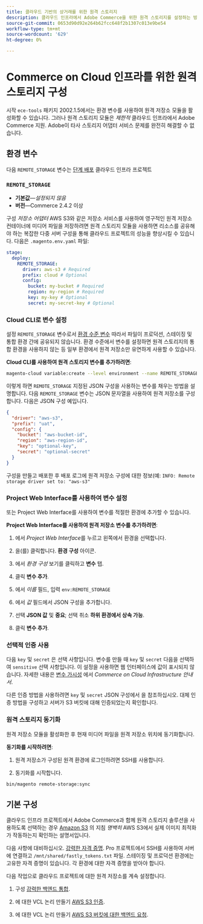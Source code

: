 ```yaml
---
title: 클라우드 기반의 상거래를 위한 원격 스토리지
description: 클라우드 인프라에서 Adobe Commerce을 위한 원격 스토리지를 설정하는 방법에 대한 지침을 참조하십시오.
source-git-commit: 0653d90d92e264b62fcc648f2b1307c013e9be54
workflow-type: tm+mt
source-wordcount: '629'
ht-degree: 0%

---
```



# Commerce on Cloud 인프라를 위한 원격 스토리지 구성

시작 `ece-tools` 패키지 2002.1.5에서는 환경 변수를 사용하여 원격 저장소 모듈을 활성화할 수 있습니다. 그러나 원격 스토리지 모듈은 _제한적_ 클라우드 인프라에서 Adobe Commerce 지원. Adobe이 타사 스토리지 어댑터 서비스 문제를 완전히 해결할 수 없습니다.

## 환경 변수

다음 `REMOTE_STORAGE` 변수는 [단계 배포](https://experienceleague.adobe.com/docs/commerce-cloud-service/user-guide/develop/deploy/process.html) 클라우드 인프라 프로젝트

### `REMOTE_STORAGE`

- **기본값**—_설정되지 않음_
- **버전**—Commerce 2.4.2 이상

구성 _저장소 어댑터_ AWS S3와 같은 저장소 서비스를 사용하여 영구적인 원격 저장소 컨테이너에 미디어 파일을 저장하려면 원격 스토리지 모듈을 사용하면 리소스를 공유해야 하는 복잡한 다중 서버 구성을 통해 클라우드 프로젝트의 성능을 향상시킬 수 있습니다. 다음은 `.magento.env.yaml` 파일:

```yaml
stage:
  deploy:
    REMOTE_STORAGE:
      driver: aws-s3 # Required
      prefix: cloud # Optional
      config:
        bucket: my-bucket # Required
        region: my-region # Required
        key: my-key # Optional
        secret: my-secret-key # Optional
```

### Cloud CLI로 변수 설정

설정 `REMOTE_STORAGE` 변수로서 [환경 수준 변수](https://experienceleague.adobe.com/docs/commerce-cloud-service/user-guide/configure/env/variable-levels.html) 따라서 파일이 프로덕션, 스테이징 및 통합 환경 간에 공유되지 않습니다. 환경 수준에서 변수를 설정하면 원격 스토리지의 통합 환경을 사용하지 않는 등 일부 환경에서 원격 저장소만 유연하게 사용할 수 있습니다.

**Cloud CLI를 사용하여 원격 스토리지 변수를 추가하려면**:

```bash
magento-cloud variable:create --level environment --name REMOTE_STORAGE --json true --inheritable false --value '{"driver":"aws-s3","prefix":"uat","config":{"bucket":"aws-bucket-id","region":"eu-west-1","key":"optional-key","secret":"optional-secret"}}'
```

이렇게 하면 `REMOTE_STORAGE` 지정된 JSON 구성을 사용하는 변수를 채우는 방법을 설명합니다. 다음 `REMOTE_STORAGE` 변수는 JSON 문자열을 사용하여 원격 저장소를 구성합니다. 다음은 JSON 구성 예입니다.

```json
{
  "driver": "aws-s3",
  "prefix": "uat",
  "config": {
    "bucket": "aws-bucket-id",
    "region": "aws-region-id",
    "key": "optional-key",
    "secret": "optional-secret"
  }
}
```

구성을 만들고 배포한 후 배포 로그에 원격 저장소 구성에 대한 정보(예: `INFO: Remote storage driver set to: "aws-s3"`

### Project Web Interface를 사용하여 변수 설정

또는 Project Web Interface를 사용하여 변수를 적절한 환경에 추가할 수 있습니다.

**Project Web Interface를 사용하여 원격 저장소 변수를 추가하려면**:

1. 에서 _Project Web Interface_&#x200B;를 누르고 왼쪽에서 환경을 선택합니다.

1. 을(를) 클릭합니다. **환경 구성** 아이콘.

1. 에서 _환경 구성_ 보기를 클릭하고 **변수** 탭.

1. 클릭 **변수 추가**.

1. 에서 _이름_ 필드, 입력 `env:REMOTE_STORAGE`

1. 에서 _값_ 필드에서 JSON 구성을 추가합니다.

1. 선택 **JSON 값** 및 **중요**; 선택 취소 **하위 환경에서 상속 가능**.

1. 클릭 **변수 추가**.

### 선택적 인증 사용

다음 `key` 및 `secret` 은 선택 사항입니다. 변수를 만들 때 `key` 및 `secret` 다음을 선택하여 `sensitive` 선택 사항입니다. 이 설정을 사용하면 웹 인터페이스에 값이 표시되지 않습니다. 자세한 내용은 [변수 가시성](https://experienceleague.adobe.com/docs/commerce-cloud-service/user-guide/configure/env/variable-levels.html#visibility) 에서 _Commerce on Cloud Infrastructure 안내서_.

다른 인증 방법을 사용하려면 `key` 및 `secret` JSON 구성에서 을 참조하십시오. 대체 인증 방법을 구성하고 서버가 S3 버킷에 대해 인증되었는지 확인합니다.

### 원격 스토리지 동기화

원격 저장소 모듈을 활성화한 후 현재 미디어 파일을 원격 저장소 위치에 동기화합니다.

**동기화를 시작하려면**:

1. 원격 저장소가 구성된 원격 환경에 로그인하려면 SSH를 사용합니다.

1. 동기화를 시작합니다.

```bash
bin/magento remote-storage:sync 
```

## 기본 구성

클라우드 인프라 프로젝트에서 Adobe Commerce과 함께 원격 스토리지 솔루션을 사용하도록 선택하는 경우 [Amazon S3](https://docs.fastly.com/en/guides/amazon-s3) 의 지침 _명백히_ AWS S3에서 실제 이미지 최적화가 작동하는지 확인하는 설명서입니다.

다음 사항에 대비하십시오. [강력한 자격 증명](https://experienceleague.adobe.com/docs/commerce-cloud-service/user-guide/cdn/setup-fastly/fastly-configuration.html#get-fastly-credentials). Pro 프로젝트에서 SSH를 사용하여 서버에 연결하고 `/mnt/shared/fastly_tokens.txt` 파일. 스테이징 및 프로덕션 환경에는 고유한 자격 증명이 있습니다. 각 환경에 대한 자격 증명을 받아야 합니다.

다음 작업으로 클라우드 프로젝트에 대한 원격 저장소를 계속 설정합니다.

1. 구성 [강력한 백엔드 통합](https://github.com/fastly/fastly-magento2/blob/master/Documentation/Guides/Edge-Modules/EDGE-MODULE-OTHER-CMS-INTEGRATION.md).

1. 에 대한 VCL 논리 만들기 [AWS S3 인증](https://docs.fastly.com/en/guides/amazon-s3#using-an-amazon-s3-private-bucket).

1. 에 대한 VCL 논리 만들기 [AWS S3 버킷에 대한 백엔드 요청](https://developer.fastly.com/reference/vcl/variables/backend-connection/req-backend/).

